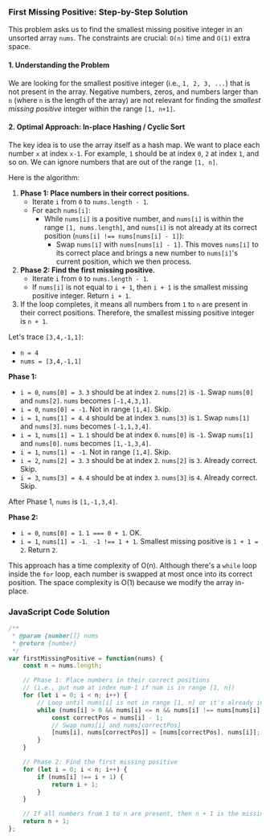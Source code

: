 ### First Missing Positive: Step-by-Step Solution

This problem asks us to find the smallest missing positive integer in an unsorted array `nums`. The constraints are crucial: `O(n)` time and `O(1)` extra space.

#### 1. Understanding the Problem

We are looking for the smallest positive integer (i.e., `1, 2, 3, ...`) that is not present in the array. Negative numbers, zeros, and numbers larger than `n` (where `n` is the length of the array) are not relevant for finding the *smallest missing positive* integer within the range `[1, n+1]`.

#### 2. Optimal Approach: In-place Hashing / Cyclic Sort

The key idea is to use the array itself as a hash map. We want to place each number `x` at index `x-1`. For example, `1` should be at index `0`, `2` at index `1`, and so on. We can ignore numbers that are out of the range `[1, n]`.

Here is the algorithm:

1.  **Phase 1: Place numbers in their correct positions.**
    -   Iterate `i` from `0` to `nums.length - 1`.
    -   For each `nums[i]`:
        -   While `nums[i]` is a positive number, and `nums[i]` is within the range `[1, nums.length]`, and `nums[i]` is not already at its correct position (`nums[i] !== nums[nums[i] - 1]`):
            -   Swap `nums[i]` with `nums[nums[i] - 1]`. This moves `nums[i]` to its correct place and brings a new number to `nums[i]`'s current position, which we then process.
2.  **Phase 2: Find the first missing positive.**
    -   Iterate `i` from `0` to `nums.length - 1`.
    -   If `nums[i]` is not equal to `i + 1`, then `i + 1` is the smallest missing positive integer. Return `i + 1`.
3.  If the loop completes, it means all numbers from `1` to `n` are present in their correct positions. Therefore, the smallest missing positive integer is `n + 1`.

Let's trace `[3,4,-1,1]`:
-   `n = 4`
-   `nums = [3,4,-1,1]`

**Phase 1:**
-   `i = 0`, `nums[0] = 3`. `3` should be at index `2`. `nums[2]` is `-1`. Swap `nums[0]` and `nums[2]`. `nums` becomes `[-1,4,3,1]`.
-   `i = 0`, `nums[0] = -1`. Not in range `[1,4]`. Skip.
-   `i = 1`, `nums[1] = 4`. `4` should be at index `3`. `nums[3]` is `1`. Swap `nums[1]` and `nums[3]`. `nums` becomes `[-1,1,3,4]`.
-   `i = 1`, `nums[1] = 1`. `1` should be at index `0`. `nums[0]` is `-1`. Swap `nums[1]` and `nums[0]`. `nums` becomes `[1,-1,3,4]`.
-   `i = 1`, `nums[1] = -1`. Not in range `[1,4]`. Skip.
-   `i = 2`, `nums[2] = 3`. `3` should be at index `2`. `nums[2]` is `3`. Already correct. Skip.
-   `i = 3`, `nums[3] = 4`. `4` should be at index `3`. `nums[3]` is `4`. Already correct. Skip.

After Phase 1, `nums` is `[1,-1,3,4]`.

**Phase 2:**
-   `i = 0`, `nums[0] = 1`. `1 === 0 + 1`. OK.
-   `i = 1`, `nums[1] = -1`. ` -1 !== 1 + 1`. Smallest missing positive is `1 + 1 = 2`. Return `2`.

This approach has a time complexity of O(n). Although there's a `while` loop inside the `for` loop, each number is swapped at most once into its correct position. The space complexity is O(1) because we modify the array in-place.

### JavaScript Code Solution

```javascript
/**
 * @param {number[]} nums
 * @return {number}
 */
var firstMissingPositive = function(nums) {
    const n = nums.length;

    // Phase 1: Place numbers in their correct positions
    // (i.e., put num at index num-1 if num is in range [1, n])
    for (let i = 0; i < n; i++) {
        // Loop until nums[i] is not in range [1, n] or it's already in its correct place
        while (nums[i] > 0 && nums[i] <= n && nums[i] !== nums[nums[i] - 1]) {
            const correctPos = nums[i] - 1;
            // Swap nums[i] and nums[correctPos]
            [nums[i], nums[correctPos]] = [nums[correctPos], nums[i]];
        }
    }

    // Phase 2: Find the first missing positive
    for (let i = 0; i < n; i++) {
        if (nums[i] !== i + 1) {
            return i + 1;
        }
    }

    // If all numbers from 1 to n are present, then n + 1 is the missing one
    return n + 1;
};
```